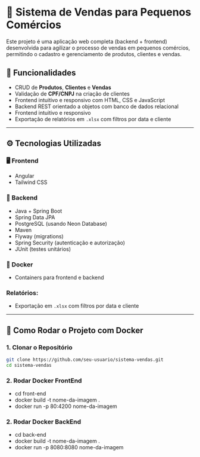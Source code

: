 # 🛒 Sistema de Vendas para Pequenos Comércios

Este projeto é uma aplicação web completa (backend + frontend) desenvolvida para agilizar o processo de vendas em pequenos comércios, permitindo o cadastro e gerenciamento de produtos, clientes e vendas.

## 📌 Funcionalidades

- CRUD de **Produtos**, **Clientes** e **Vendas**
- Validação de **CPF/CNPJ** na criação de clientes
- Frontend intuitivo e responsivo com HTML, CSS e JavaScript
- Backend REST orientado a objetos com banco de dados relacional
- Frontend intuitivo e responsivo
- Exportação de relatórios em `.xlsx` com filtros por data e cliente

---

## ⚙️ Tecnologias Utilizadas

### 🖥️ Frontend

- Angular
- Tailwind CSS

### 🔧 Backend

- Java + Spring Boot
- Spring Data JPA
- PostgreSQL (usando Neon Database)
- Maven
- Flyway (migrations)
- Spring Security (autenticação e autorização)
- JUnit (testes unitários)

### 🐳 Docker

- Containers para frontend e backend

### Relatórios:

- Exportação em `.xlsx` com filtros por data e cliente

---

## 🚀 Como Rodar o Projeto com Docker

### 1. Clonar o Repositório

```bash
git clone https://github.com/seu-usuario/sistema-vendas.git
cd sistema-vendas
```

### 2. Rodar Docker FrontEnd

- cd front-end
- docker build -t nome-da-imagem .
- docker run -p 80:4200 nome-da-imagem

### 2. Rodar Docker BackEnd

- cd back-end
- docker build -t nome-da-imagem .
- docker run -p 8080:8080 nome-da-imagem
